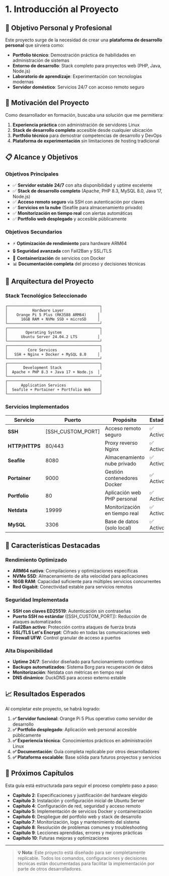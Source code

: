 # 1. Introducción al Proyecto

## 🎯 **Objetivo Personal y Profesional**

Este proyecto surge de la necesidad de crear una **plataforma de desarrollo personal** que sirviera como:

- **Portfolio técnico**: Demostración práctica de habilidades en administración de sistemas
- **Entorno de desarrollo**: Stack completo para proyectos web (PHP, Java, Node.js)
- **Laboratorio de aprendizaje**: Experimentación con tecnologías modernas
- **Servidor doméstico**: Servicios 24/7 con acceso remoto seguro

## 🚀 **Motivación del Proyecto**

Como desarrollador en formación, buscaba una solución que me permitiera:

1. **Experiencia práctica** con administración de servidores Linux
2. **Stack de desarrollo completo** accesible desde cualquier ubicación
3. **Portfolio técnico** para demostrar competencias de desarrollo y DevOps
4. **Plataforma de experimentación** sin limitaciones de hosting tradicional

## 📋 **Alcance y Objetivos**

### **Objetivos Principales**

- ✅ **Servidor estable 24/7** con alta disponibilidad y uptime excelente
- ✅ **Stack de desarrollo completo** (Apache, PHP 8.3, MySQL 8.0, Java 17, Node.js)
- ✅ **Acceso remoto seguro** vía SSH con autenticación por claves
- ✅ **Servicios en la nube** (Seafile para almacenamiento privado)
- ✅ **Monitorización en tiempo real** con alertas automáticas
- ✅ **Portfolio web desplegado** y accesible públicamente

### **Objetivos Secundarios**

- ⚡ **Optimización de rendimiento** para hardware ARM64
- 🔒 **Seguridad avanzada** con Fail2Ban y SSL/TLS
- 🐳 **Containerización** de servicios con Docker
- 📊 **Documentación completa** del proceso y decisiones técnicas

## 🎨 **Arquitectura del Proyecto**

### **Stack Tecnológico Seleccionado**

```
┌─────────────────────────────────────────┐
│           Hardware Layer                │
│    Orange Pi 5 Plus (RK3588 ARM64)     │
│      16GB RAM + NVMe SSD + microSD     │
└─────────────────────────────────────────┘
┌─────────────────────────────────────────┐
│        Operating System                 │
│      Ubuntu Server 24.04.2 LTS         │
└─────────────────────────────────────────┘
┌─────────────────────────────────────────┐
│         Core Services                   │
│   SSH + Nginx + Docker + MySQL 8.0     │
└─────────────────────────────────────────┘
┌─────────────────────────────────────────┐
│       Development Stack                 │
│  Apache + PHP 8.3 + Java 17 + Node.js  │
└─────────────────────────────────────────┘
┌─────────────────────────────────────────┐
│      Application Services               │
│  Seafile + Portainer + Portfolio Web    │
└─────────────────────────────────────────┘
```

### **Servicios Implementados**

| Servicio | Puerto | Propósito | Estado |
|----------|--------|-----------|---------|
| **SSH** | [SSH_CUSTOM_PORT] | Acceso remoto seguro | ✅ Activo |
| **HTTP/HTTPS** | 80/443 | Proxy reverso Nginx | ✅ Activo |
| **Seafile** | 8080 | Almacenamiento nube privado | ✅ Activo |
| **Portainer** | 9000 | Gestión contenedores Docker | ✅ Activo |
| **Portfolio** | 80 | Aplicación web PHP personal | ✅ Activo |
| **Netdata** | 19999 | Monitorización en tiempo real | ✅ Activo |
| **MySQL** | 3306 | Base de datos (solo local) | ✅ Activo |

## 🌟 **Características Destacadas**

### **Rendimiento Optimizado**
- **ARM64 nativo**: Compilaciones y optimizaciones específicas
- **NVMe SSD**: Almacenamiento de alta velocidad para aplicaciones
- **16GB RAM**: Capacidad suficiente para múltiples servicios concurrentes
- **Red Gigabit**: Conectividad estable para servicios remotos

### **Seguridad Implementada**
- **SSH con claves ED25519**: Autenticación sin contraseñas
- **Puerto SSH no estándar** ([SSH_CUSTOM_PORT]): Reducción de ataques automatizados
- **Fail2Ban activo**: Protección contra ataques de fuerza bruta
- **SSL/TLS Let's Encrypt**: Cifrado en todas las comunicaciones web
- **Firewall UFW**: Control granular de acceso a puertos

### **Alta Disponibilidad**
- **Uptime 24/7**: Servidor diseñado para funcionamiento continuo
- **Backups automatizados**: Sistema Borg para recuperación de datos
- **Monitorización**: Netdata con métricas en tiempo real
- **DNS dinámico**: DuckDNS para acceso externo estable

## 📈 **Resultados Esperados**

Al completar este proyecto, se habrá logrado:

1. **✅ Servidor funcional**: Orange Pi 5 Plus operativo como servidor de desarrollo
2. **✅ Portfolio desplegado**: Aplicación web personal accesible públicamente  
3. **✅ Experiencia técnica**: Conocimientos prácticos en administración Linux
4. **✅ Documentación**: Guía completa replicable por otros desarrolladores
5. **✅ Plataforma escalable**: Base sólida para futuros proyectos y servicios

## 🔄 **Próximos Capítulos**

Esta guía está estructurada para seguir el proceso completo paso a paso:

- **Capítulo 2**: Especificaciones y justificación del hardware elegido
- **Capítulo 3**: Instalación y configuración inicial de Ubuntu Server
- **Capítulo 4**: Configuración de red, seguridad y acceso remoto
- **Capítulo 5**: Implementación de servicios Docker y containerización
- **Capítulo 6**: Despliegue del portfolio web y stack de desarrollo
- **Capítulo 7**: Monitorización, logs y mantenimiento del sistema
- **Capítulo 8**: Resolución de problemas comunes y troubleshooting
- **Capítulo 9**: Lecciones aprendidas, errores y mejores prácticas
- **Capítulo 10**: Futuras mejoras y optimizaciones

---

> **💡 Nota**: Este proyecto está diseñado para ser completamente replicable. Todos los comandos, configuraciones y decisiones técnicas están documentadas para facilitar la implementación por parte de otros desarrolladores.

